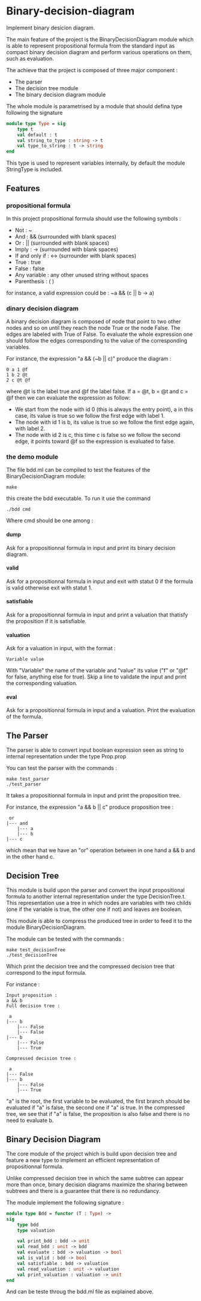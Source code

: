 # Binary-decision-diagram

Implement binary desicion diagram.

The main feature of the project is the BinaryDecisionDiagram module which is able to represent propositional formula from the standard input as compact binary decision diagram and perform various operations on them, such as evaluation.

The achieve that the project is composed of three major component :

+ The parser
+ The decision tree module
+ The binary decision diagram module

The whole module is parametrised by a module that should defina type following the signature 

``` Ocaml
module type Type = sig
    type t
    val default : t
    val string_to_type : string -> t
    val type_to_string : t -> string
end
```

This type is used to represent variables internally, by default the module StringType is included.

## Features

### propositional formula

In this project propositional formula should use the following symbols :

+ Not : ~
+ And : && (surrounded with blank spaces)
+ Or : || (surrounded with blank spaces)
+ Imply : -> (surrounded with blank spaces)
+ If and only if : <-> (surrounder with blank spaces)
+ True : true
+ False : false
+ Any variable : any other unused string without spaces
+ Parenthesis : ( )

for instance, a valid expression could be :
~a && (c || b -> a)

### dinary decision diagram

A binary decision diagram is composed of node that point to two other nodes and so on until they reach the node True or the node False. The edges are labeled with True of False.
To evaluate the whole expression one should follow the edges corresponding to the value of the corresponding variables.

For instance, the expression "a && (~b || c)" produce the diagram :

```
0 a 1 @f
1 b 2 @t
2 c @t @f
```

where @t is the label true and @f the label false.
If a = @t, b = @t and c = @f then we can evaluate the expression as follow:

+ We start from the node with id 0 (this is always the entry point), a in this case, its value is true so we follow the first edge with label 1.
+ The node with id 1 is b, its value is true so we follow the first edge again, with label 2.
+ The node with id 2 is c, this time c is false so we follow the second edge, it points toward @f so the expression is evaluated to false.

### the demo module

The file bdd.ml can be compiled to test the features of the BinaryDecisionDiagram module:

```
make
```

this create the bdd executable. To run it use the command 

```
./bdd cmd
```

Where cmd should be one among :

#### dump

Ask for a propositionnal formula in input and print its binary decision diagram.

#### valid

Ask for a propositionnal formula in input and exit with statut 0 if the formula is valid otherwise exit with statut 1.

#### satisfiable

Ask for a propositionnal formula in input and print a valuation that thatisfy the proposition if it is satisfiable.

#### valuation

Ask for a valuation in input, with the format :

```
Variable value
```

With "Variable" the name of the variable and "value" its value ("f" or "@f" for false, anything else for true). Skip a line to validate the input and print the corresponding valuation.

#### eval

Ask for a propositionnal formula in input and a valuation. Print the evaluation of the formula.

## The Parser

The parser is able to convert input boolean expression seen as string to internal representation under the type Prop.prop

You can test the parser with the commands :

```
make test_parser
./test_parser
```

It takes a propositionnal formula in input and print the proposition tree.

For instance, the expression "a && b || c" produce proposition tree :
```
 or
|--- and
    |--- a
    |--- b
|--- c
```

which mean that we have an "or" operation between in one hand a && b and in the other hand c.


## Decision Tree

This module is build upon the parser and convert the input propositional formula to another internal representation under the type DecisionTree.t. This representation use a tree in which nodes are variables with two childs (one if the variable is true, the other one if not) and leaves are boolean.

This module is able to compress the produced tree in order to feed it to the module BinaryDecisionDiagram.

The module can be tested with the commands :

```
make test_decisionTree
./test_decisionTree
```

Which print the decision tree and the compressed decision tree that correspond to the input formula.

For instance :

```
Input proposition :
a && b
Full decision tree :

 a
|--- b
    |--- False
    |--- False
|--- b
    |--- False
    |--- True

Compressed decision tree :

 a
|--- False
|--- b
    |--- False
    |--- True

```

"a" is the root, the first variable to be evaluated, the first branch should be evaluated if "a" is false, the second one if "a" is true. In the compressed tree, we see that if "a" is false, the proposition is also false and there is no need to evaluate b.

## Binary Decision Diagram

The core module of the project which is build upon decision tree and feature a new type to implement an efficient representation of propositionnal formula.

Unlike compressed decision tree in which the same subtree can appear more than once, binary decision diagrams maximize the sharing between subtrees and there is a guarantee that there is no redundancy.

The module implement the following signature :

```OCaml
module type Bdd = functor (T : Type) ->
sig
    type bdd
    type valuation

    val print_bdd : bdd -> unit
    val read_bdd : unit -> bdd
    val evaluate : bdd -> valuation -> bool
    val is_valid : bdd -> bool
    val satisfiable : bdd -> valuation
    val read_valuation : unit -> valuation
    val print_valuation : valuation -> unit
end
```

And can be teste throug the bdd.ml file as explained above.